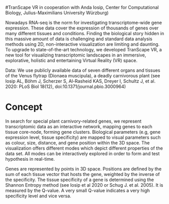 #TranScape VR
in cooperation with Anda Iosip, Center for Computational Biology, Julius-Maximilians University Würzburg)

Nowadays RNA-seq is the norm for investigating transcriptome-wide gene expression. These data cover the expression of thousands of genes over many different tissues and conditions. Finding the biological story hidden in this massive amount of data is challenging and standard data analysis methods using 2D, non-interactive visualization are limiting and daunting. To upgrade to state-of-the-art technology, we developed TranScape VR, a new tool for visualizing transcriptomic landscapes in an immersive, explorative, holistic and entertaining Virtual Reality (VR) space.

Data: We use publicly available data of seven different organs and tissues of the Venus flytrap (Dionaea muscipula), a deadly carnivorous plant (see Iosip AL, Böhm J, Scherzer S, Al-Rasheid KAS, Dreyer I, Schultz J, et al. 2020: PLoS Biol 18(12), doi:10.1371/journal.pbio.3000964)

# Concept
In search for special plant carnivory-related genes, we represent transcriptomic data as an interactive network, mapping genes to each tissue core-node, forming gene clusters. Biological parameters (e.g, gene expression level, tissue specificity) are mapped to visual parameters such as colour, size, distance, and gene position within the 3D space. The visualization offers different modes which depict different properties of the data set. All modes can be interactively explored in order to form and test hypothesis in real-time.

Genes are represented by points in 3D space. Positions are defined by the sum of each tissue vector that hosts the gene, weighted by the inverse of the specificity. The tissue specificity of a gene is determined using the Shannon Entropy method (see Iosip et al 2020 or Schug J. et al. 2005). It is measured by the Q-value. A very small Q-value indicates a very high specificity level and vice versa.

